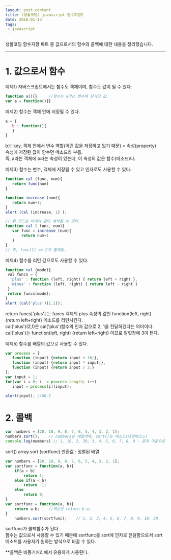 ```yaml
---
layout: post-content
title: (생활코딩) javascript 함수지향2
date: 2018-01-13
tags:
 - javascript
---
```


생활코딩 함수지향 파트 중 값으로서의 함수와 콜백에 대한 내용을 정리했습니다.

---

# 1. 값으로서 함수

예제1) 자바스크립트에서는 함수도 객체이며, 함수도 값이 될 수 있다. 
```javascript
function a(){}     //함수는 a라는 변수에 담겨진 값.
var a = function(){}
 ```


예제2) 함수는 객체 안에 저장될 수 있다.    
 ```javascript
a = {
    b : function(){
    }
}
```
b는 key, 객체 안에서 변수 역할(어떤 값을 저장하고 있기 때문) = 속성(property)    
속성에 저장된 값이 함수면 메소드라 부름.    
즉, a라는 객체에 b라는 속성이 있는데, 이 속성의 값은 함수(메소드)다.


예제3) 함수는 변수, 객체에 저장될 수 있고 인자로도 사용할 수 있다.
 ```javascript
function cal (func, num){
    return func(num)
}
 
function increase (num){
    return num+1;
}
alert (cal (increase, 1) );
 
// 위 코드는 아래와 같이 해석될 수 있다.
function cal ( func, num){
    var func = increase (num){
        return num+1
    }
}
// 즉, func(1) => 2가 출력됨.
```


예제4) 함수를 리턴 값으로도 사용할 수 있다.
 ```javascript
 function cal (mode){
  val funcs = {
   'plus' : function (left, right) { return left + right },
   'minus' : function (left, right) { return left - right }
  }
  return funcs[mode];
}
alert (cal('plus')(2,1));
 ```
return funcs['plus'] 는 funcs 객체의 plus 속성의 값인 function(left, right) {return left+right} 메소드를 리턴시킨다.    
cal('plus')(2,1)은 cal('plus')함수의 인자 값으로 2, 1을 전달하겠다는 의미이다.   
cal('plus')는 function(left, right) {return left+right} 이므로 알럿창에 3이 뜬다.


예제5) 함수를 배열의 값으로 사용할 수 있다.
 ```javascript
 var process = [
    function (input) {return input + 10;},
    function (input) {return input * input;},
    function (input) {return input / 2;}
];
var input = 1;
for(var i = 0; i  < process.length; i++)
    input = process[i](input);
 
alert(input); //60.5
```

# 2. 콜백
```javascript
var numbers = [20, 10, 9, 8, 7, 6, 5, 4, 3, 2, 1];
numbers.sort();    // numbers는 배열객체, sort()는 메소드(내장메소드)
console.log(numbers) // 1, 10, 2, 20, 3, 4, 5, 6, 7, 8, 9 - 문자 기준으로 정렬한 듯.
```
<span class="clr-grey">
sort()    
array.sort (sortfunc)    
반환값 : 정렬된 배열
</span>


```javascript
var numbers = [20, 10, 9, 8, 7, 6, 5, 4, 3, 2, 1];
var sortfunc = function(a, b){
    if(a > b)
        return 1;
    else if(a < b)
        return -1;
    else
        return 0;
}
var sortfunc = function(a, b){
    return a-b;    //역순은 return b-a;
}   
    numbers.sort(sortfunc);    // 1, 2, 3, 4, 5, 6, 7, 8, 9, 10, 20
```
sortfunc가 콜백함수가 된다.    
함수는 값으로서 사용할 수 있기 때문에 sortfunc를 sort에 인자로 전달함으로서 sort 메소드를 사용자가 원하는 방식으로 바꿀 수 있다. 

<span class="clr-note">**콜백은 비동기처리에서 유용하게 사용된다.</span>
